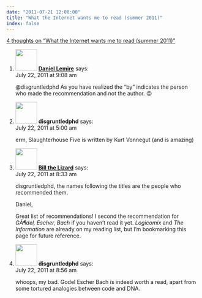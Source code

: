 ```yaml
---
date: "2011-07-21 12:00:00"
title: "What the Internet wants me to read (summer 2011)"
index: false
---
```


[4 thoughts on &ldquo;What the Internet wants me to read (summer 2011)&rdquo;](/lemire/blog/2011/07-21-what-the-internet-wants-me-to-read-summer-2011)

<ol class="comment-list">
<li id="comment-54586" class="comment byuser comment-author-lemire bypostauthor even thread-even depth-1">
<div class="comment-author vcard">
<img alt src="https://secure.gravatar.com/avatar/2ca999bef9535950f5b84281a4dab006?s=56&#038;d=mm&#038;r=g" srcset="https://secure.gravatar.com/avatar/2ca999bef9535950f5b84281a4dab006?s=112&#038;d=mm&#038;r=g 2x" class="avatar avatar-56 photo" height="56" width="56" decoding="async" /> <b class="fn"><a href="https://lemire.me/blog/" class="url" rel="ugc">Daniel Lemire</a></b> <span class="says">says:</span> </div>
<div class="comment-metadata"><time datetime="2011-07-22T09:08:10+00:00">July 22, 2011 at 9:08 am</time></a> </div>
<div class="comment-content">
<p>@disgruntledphd As you have realized the &ldquo;by&rdquo; indicates the person who made the recommendation and not the author. 😉</p>
</div>
</li>
<li id="comment-54583" class="comment odd alt thread-odd thread-alt depth-1">
<div class="comment-author vcard">
<img alt src="https://secure.gravatar.com/avatar/698bdfdd987e352c330f626b85de6f16?s=56&#038;d=mm&#038;r=g" srcset="https://secure.gravatar.com/avatar/698bdfdd987e352c330f626b85de6f16?s=112&#038;d=mm&#038;r=g 2x" class="avatar avatar-56 photo" height="56" width="56" decoding="async" /> <b class="fn">disgruntledphd</b> <span class="says">says:</span> </div>
<div class="comment-metadata"><time datetime="2011-07-22T05:00:10+00:00">July 22, 2011 at 5:00 am</time></a> </div>
<div class="comment-content">
<p>erm, Slaughterhouse Five is written by Kurt Vonnegut (and is amazing)</p>
</div>
</li>
<li id="comment-54584" class="comment even thread-even depth-1">
<div class="comment-author vcard">
<img alt src="https://secure.gravatar.com/avatar/fc763c6ff6c160ddad05741e87e517b6?s=56&#038;d=mm&#038;r=g" srcset="https://secure.gravatar.com/avatar/fc763c6ff6c160ddad05741e87e517b6?s=112&#038;d=mm&#038;r=g 2x" class="avatar avatar-56 photo" height="56" width="56" loading="lazy" decoding="async" /> <b class="fn"><a href="http://www.billthelizard.com" class="url" rel="ugc external nofollow">Bill the Lizard</a></b> <span class="says">says:</span> </div>
<div class="comment-metadata"><time datetime="2011-07-22T08:33:12+00:00">July 22, 2011 at 8:33 am</time></a> </div>
<div class="comment-content">
<p>disgruntledphd, the names following the titles are the people who recommended them.</p>
<p>Daniel, </p>
<p>Great list of recommendations! I second the recommendation for <i>GÃ¶del, Escher, Bach</i> if you haven&rsquo;t read it yet. <i>Logicomix</i> and <i>The Information</i> are already on my reading list, but I&rsquo;m bookmarking this page for future reference.</p>
</div>
</li>
<li id="comment-54585" class="comment odd alt thread-odd thread-alt depth-1">
<div class="comment-author vcard">
<img alt src="https://secure.gravatar.com/avatar/698bdfdd987e352c330f626b85de6f16?s=56&#038;d=mm&#038;r=g" srcset="https://secure.gravatar.com/avatar/698bdfdd987e352c330f626b85de6f16?s=112&#038;d=mm&#038;r=g 2x" class="avatar avatar-56 photo" height="56" width="56" loading="lazy" decoding="async" /> <b class="fn">disgruntledphd</b> <span class="says">says:</span> </div>
<div class="comment-metadata"><time datetime="2011-07-22T08:56:58+00:00">July 22, 2011 at 8:56 am</time></a> </div>
<div class="comment-content">
<p>whoops, my bad. Godel Escher Bach is indeed worth a read, apart from some tortured analogies between code and DNA.</p>
</div>
</li>
</ol>
